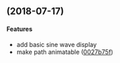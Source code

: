 <a name=""></a>
##  (2018-07-17)


#### Features

*   add basic sine wave display
*   make path animatable ([0027b75f](0027b75f))


